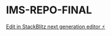 # IMS-REPO-FINAL

[Edit in StackBlitz next generation editor ⚡️](https://stackblitz.com/~/github.com/toprmrproducer/IMS-REPO-FINAL)